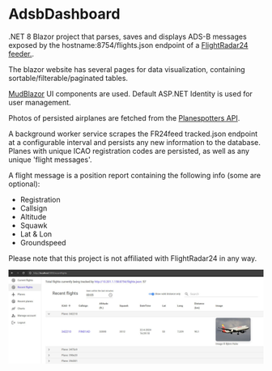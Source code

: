 # AdsbDashboard

.NET 8 Blazor project that parses, saves and displays ADS-B messages exposed by the hostname:8754/flights.json endpoint of a [FlightRadar24 feeder.](https://www.flightradar24.com/share-your-data).

The blazor website has several pages for data visualization, containing sortable/filterable/paginated tables.

[MudBlazor](https://mudblazor.com/) UI components are used. Default ASP.NET Identity is used for user management.

Photos of persisted airplanes are fetched from the [Planespotters API](https://www.planespotters.net/photo/api).

A background worker service scrapes the FR24feed tracked.json endpoint at a configurable interval and persists any new information to the database. Planes with unique ICAO registration codes are persisted, as well as any unique 'flight messages'.

A flight message is a position report containing the following info (some are optional):

- Registration
- Callsign
- Altitude
- Squawk
- Lat & Lon
- Groundspeed

Please note that this project is not affiliated with FlightRadar24 in any way.

![recentflights](./docs/recentflights.jpg)
